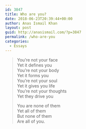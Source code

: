 ```yaml
---
id: 3847
title: Who are you?
date: 2018-06-23T20:39:44+00:00
author: Anas Ismail Khan
layout: post
guid: http://anasismail.com/?p=3847
permalink: /who-are-you
categories:
  - Essays
---
```

> You&#8217;re not your face  
> Yet it defines you  
> You&#8217;re not your body  
> Yet it forms you  
> You&#8217;re not your soul  
> Yet it gives you life  
> You&#8217;re not your thoughts  
> Yet they drive you
> 
> You are none of them  
> Yet all of them  
> But none of them  
> Are all of you.